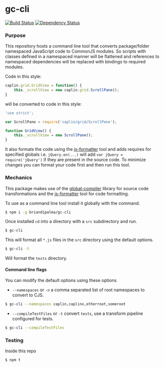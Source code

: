 # gc-cli
[![Build Status](https://secure.travis-ci.org/briandipalma/gc-cli.png)](http://travis-ci.org/briandipalma/gc-cli)
[![Dependency Status](https://david-dm.org/briandipalma/gc-cli.png?theme=shields.io)](https://david-dm.org/briandipalma/gc-cli)

### Purpose

This repository hosts a command line tool that converts package/folder namespaced JavaScript code
to CommonJS modules. So scripts with classes defined in a namespaced manner will be flattened and
references to namespaced dependencies will be replaced with bindings to required modules.

Code in this style:

```javascript
caplin.grid.GridView = function() {
	this._scrollView = new caplin.grid.ScrollPane();
}
```

will be converted to code in this style:

```javascript
'use strict';

var ScrollPane = require('caplin/grid/ScrollPane');

function GridView() {
	this._scrollView = new ScrollPane();
}
```

It also formats the code using the [js-formatter](https://github.com/briandipalma/js-formatter)
tool and adds requires for specified globals i.e. `jQuery.on(...)` will add
`var jQuery = require('jQuery')` if they are present in the source code. To minimize changes you
can format your code first and then run this tool.

### Mechanics

This package makes use of the [global-compiler](https://github.com/briandipalma/global-compiler)
library for source code transformations and the [js-formatter](https://github.com/briandipalma/js-formatter)
tool for code formatting.

To use as a command line tool install it globally with the command.

```bash
$ npm i -g briandipalma/gc-cli
```

Once installed `cd` into a directory with a `src` subdirectory and run.

```bash
$ gc-cli
```

This will format all `*.js` files in the `src` directory using the default options.

```bash
$ gc-cli -t
```

Will format the `tests` directory.

#### Command line flags

You can modify the default options using these options

* `--namespaces` or `-n` a comma separated list of root namespaces to convert to CJS.

```bash
$ gc-cli --namespaces caplin,caplinx,otherroot,someroot
```

* `--compileTestFiles` or `-t` convert `tests`, use a transform pipeline configured for tests.

```bash
$ gc-cli --compileTestFiles
```

### Testing

Inside this repo

```bash
$ npm t
```